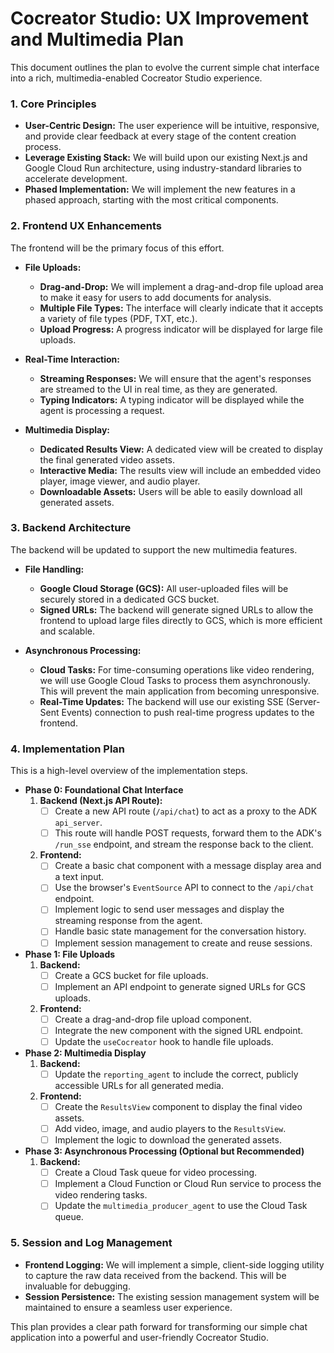 # Cocreator Studio: UX Improvement and Multimedia Plan

This document outlines the plan to evolve the current simple chat interface into a rich, multimedia-enabled Cocreator Studio experience.

### 1. Core Principles

*   **User-Centric Design:** The user experience will be intuitive, responsive, and provide clear feedback at every stage of the content creation process.
*   **Leverage Existing Stack:** We will build upon our existing Next.js and Google Cloud Run architecture, using industry-standard libraries to accelerate development.
*   **Phased Implementation:** We will implement the new features in a phased approach, starting with the most critical components.

### 2. Frontend UX Enhancements

The frontend will be the primary focus of this effort.

*   **File Uploads:**
    *   **Drag-and-Drop:** We will implement a drag-and-drop file upload area to make it easy for users to add documents for analysis.
    *   **Multiple File Types:** The interface will clearly indicate that it accepts a variety of file types (PDF, TXT, etc.).
    *   **Upload Progress:** A progress indicator will be displayed for large file uploads.

*   **Real-Time Interaction:**
    *   **Streaming Responses:** We will ensure that the agent's responses are streamed to the UI in real time, as they are generated.
    *   **Typing Indicators:** A typing indicator will be displayed while the agent is processing a request.

*   **Multimedia Display:**
    *   **Dedicated Results View:** A dedicated view will be created to display the final generated video assets.
    *   **Interactive Media:** The results view will include an embedded video player, image viewer, and audio player.
    *   **Downloadable Assets:** Users will be able to easily download all generated assets.

### 3. Backend Architecture

The backend will be updated to support the new multimedia features.

*   **File Handling:**
    *   **Google Cloud Storage (GCS):** All user-uploaded files will be securely stored in a dedicated GCS bucket.
    *   **Signed URLs:** The backend will generate signed URLs to allow the frontend to upload large files directly to GCS, which is more efficient and scalable.

*   **Asynchronous Processing:**
    *   **Cloud Tasks:** For time-consuming operations like video rendering, we will use Google Cloud Tasks to process them asynchronously. This will prevent the main application from becoming unresponsive.
    *   **Real-Time Updates:** The backend will use our existing SSE (Server-Sent Events) connection to push real-time progress updates to the frontend.

### 4. Implementation Plan

This is a high-level overview of the implementation steps.

*   **Phase 0: Foundational Chat Interface**
    1.  **Backend (Next.js API Route):**
        *   [ ] Create a new API route (`/api/chat`) to act as a proxy to the ADK `api_server`.
        *   [ ] This route will handle POST requests, forward them to the ADK's `/run_sse` endpoint, and stream the response back to the client.
    2.  **Frontend:**
        *   [ ] Create a basic chat component with a message display area and a text input.
        *   [ ] Use the browser's `EventSource` API to connect to the `/api/chat` endpoint.
        *   [ ] Implement logic to send user messages and display the streaming response from the agent.
        *   [ ] Handle basic state management for the conversation history.
        *   [ ] Implement session management to create and reuse sessions.

*   **Phase 1: File Uploads**
    1.  **Backend:**
        *   [ ] Create a GCS bucket for file uploads.
        *   [ ] Implement an API endpoint to generate signed URLs for GCS uploads.
    2.  **Frontend:**
        *   [ ] Create a drag-and-drop file upload component.
        *   [ ] Integrate the new component with the signed URL endpoint.
        *   [ ] Update the `useCocreator` hook to handle file uploads.

*   **Phase 2: Multimedia Display**
    1.  **Backend:**
        *   [ ] Update the `reporting_agent` to include the correct, publicly accessible URLs for all generated media.
    2.  **Frontend:**
        *   [ ] Create the `ResultsView` component to display the final video assets.
        *   [ ] Add video, image, and audio players to the `ResultsView`.
        *   [ ] Implement the logic to download the generated assets.

*   **Phase 3: Asynchronous Processing (Optional but Recommended)**
    1.  **Backend:**
        *   [ ] Create a Cloud Task queue for video processing.
        *   [ ] Implement a Cloud Function or Cloud Run service to process the video rendering tasks.
        *   [ ] Update the `multimedia_producer_agent` to use the Cloud Task queue.

### 5. Session and Log Management

*   **Frontend Logging:** We will implement a simple, client-side logging utility to capture the raw data received from the backend. This will be invaluable for debugging.
*   **Session Persistence:** The existing session management system will be maintained to ensure a seamless user experience.

This plan provides a clear path forward for transforming our simple chat application into a powerful and user-friendly Cocreator Studio.
